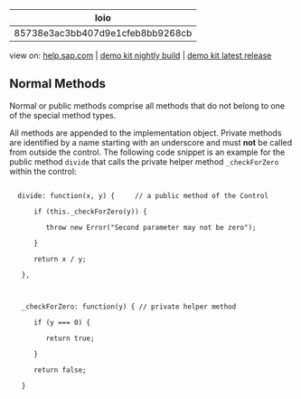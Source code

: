 | loio |
| -----|
| 85738e3ac3bb407d9e1cfeb8bb9268cb |

<div id="loio">

view on: [help.sap.com](https://help.sap.com/viewer/DRAFT/3237636b137e43519a20ad5513c49ccb/latest/en-US/85738e3ac3bb407d9e1cfeb8bb9268cb.html) | [demo kit nightly build](https://openui5nightly.hana.ondemand.com/#/topic/85738e3ac3bb407d9e1cfeb8bb9268cb) | [demo kit latest release](https://openui5.hana.ondemand.com/#/topic/85738e3ac3bb407d9e1cfeb8bb9268cb)</div>
<!-- loio85738e3ac3bb407d9e1cfeb8bb9268cb -->

## Normal Methods

Normal or public methods comprise all methods that do not belong to one of the special method types.

All methods are appended to the implementation object. Private methods are identified by a name starting with an underscore and must **not** be called from outside the control. The following code snippet is an example for the public method `divide` that calls the private helper method `_checkForZero` within the control:

```lang-js

  divide: function(x, y) {     // a public method of the Control

      if (this._checkForZero(y)) {

         throw new Error("Second parameter may not be zero");

      }

      return x / y;

   },



   _checkForZero: function(y) { // private helper method

      if (y === 0) {

         return true;

      }

      return false;

   }
```

